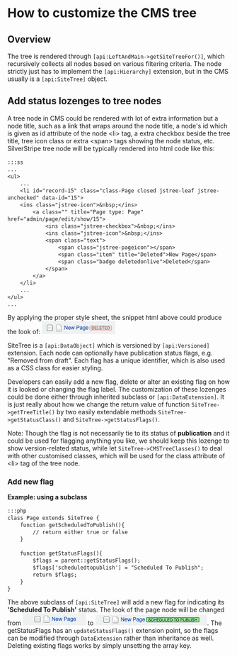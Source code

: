 # How to customize the CMS tree #

## Overview

The tree is rendered through `[api:LeftAndMain->getSiteTreeFor()]`,
which recursively collects all nodes based on various filtering criteria.
The node strictly just has to implement the `[api:Hierarchy]` extension,
but in the CMS usually is a `[api:SiteTree]` object.

## Add status lozenges to tree nodes ##

A tree node in CMS could be rendered with lot of extra information but a node title, such as a
link that wraps around the node title, a node's id which is given as id attribute of the node
&lt;li&gt; tag, a extra checkbox beside the tree title, tree icon class or extra &lt;span&gt;
tags showing the node status, etc. SilverStripe tree node will be typically rendered into html
code like this:

	:::ss
	...
	<ul>
		...
		<li id="record-15" class="class-Page closed jstree-leaf jstree-unchecked" data-id="15">
		<ins class="jstree-icon">&nbsp;</ins>
			<a class="" title="Page type: Page" href="admin/page/edit/show/15">
				<ins class="jstree-checkbox">&nbsp;</ins>
				<ins class="jstree-icon">&nbsp;</ins>
				<span class="text">
					<span class="jstree-pageicon"></span>
					<span class="item" title="Deleted">New Page</span>
					<span class="badge deletedonlive">Deleted</span>
				</span>
			</a>
		</li>
		...
	</ul>
	...
	
By applying the proper style sheet, the snippet html above could produce the look of:
![Page Node Screenshot](../_images/tree_node.png "Page Node")

SiteTree is a `[api:DataObject]` which is versioned by `[api:Versioned]` extension. 
Each node can optionally have publication status flags, e.g. "Removed from draft".
Each flag has a unique identifier, which is also used as a CSS class for easier styling.

Developers can easily add a new flag, delete or alter an existing flag on how it is looked
or changing the flag label. The customization of these lozenges could be done either through
inherited subclass or `[api:DataExtension]`. It is just really about how we change the return
value of function `SiteTree->getTreeTitle()` by two easily extendable methods
`SiteTree->getStatusClass()` and `SiteTree->getStatusFlags()`.

Note: Though the flag is not necessarily tie to its status of __publication__ and it could
be used for flagging anything you like, we should keep this lozenge to show version-related
status, while let `SiteTree->CMSTreeClasses()` to deal with other customised classes, which
will be used for the class attribute of &lt;li&gt; tag of the tree node.

### Add new flag ###
__Example: using a subclass__

	:::php
	class Page extends SiteTree {
		function getScheduledToPublish(){
			// return either true or false
		}
		
		function getStatusFlags(){
			$flags = parent::getStatusFlags();
			$flags['scheduledtopublish'] = "Scheduled To Publish";
			return $flags;
		}
	}

The above subclass of `[api:SiteTree]` will add a new flag for indicating its
__'Scheduled To Publish'__ status. The look of the page node will be changed
from ![Normal Page Node](../_images/page_node_normal.png) to ![Scheduled Page Node](../_images/page_node_scheduled.png). The getStatusFlags has an `updateStatusFlags()`
extension point, so the flags can be modified through `DataExtension` rather than
inheritance as well. Deleting existing flags works by simply unsetting the array key.